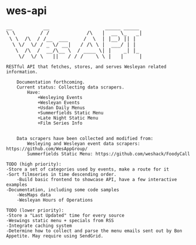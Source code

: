 wes-api
=======
<pre>
__          __                  _____ _____ 
\ \        / /            /\   |  __ \_   _|
 \ \  /\  / /__  ___     /  \  | |__) || |  
  \ \/  \/ / _ \/ __|   / /\ \ |  ___/ | |  
   \  /\  /  __/\__ \  / ____ \| |    _| |_ 
    \/  \/ \___||___/ /_/    \_\_|   |_____|
</pre>
									
	RESTful API that fetches, stores, and serves Wesleyan related information.
       
        Documentation forthcoming.
        Current status: Collecting data scrapers.
        	Have:
        		+Wesleying Events  
        		+Wesleyan Events   
        		+Usdan Daily Menus
        		+Summerfields Static Menu
        		+Late Night Static Menu
        		+Film Series Info


        Data scrapers have been collected and modified from:
         	Wesleying and Wesleyan event data scrapers: https://github.com/WesAppGroup/
         	Summerfields Static Menu: https://github.com/weshack/FoodyCall
	
	TODO (high priority):
    -Store a set of categories used by events, make a route for it
    -Sort filmseries in time descending order.
		-Build basic frontend to showcase API, have a few interactive examples
    -Documentation, including some code samples
		-WesMaps data
		-Wesleyan Hours of Operations
	
	TODO (lower priority):
    -Store a "Last Updated" time for every source 
    -Weswings static menu + specials from RSS
    -Integrate caching system
	-Determine how to collect and parse the menu emails sent out by Bon Appetite. May require using SendGrid.
		
